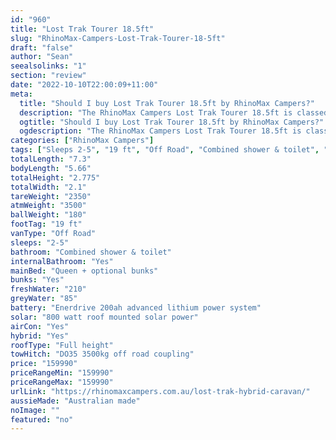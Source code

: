 ```yaml
---
id: "960"
title: "Lost Trak Tourer 18.5ft"
slug: "RhinoMax-Campers-Lost-Trak-Tourer-18-5ft"
draft: "false"
author: "Sean"
seealsolinks: "1"
section: "review"
date: "2022-10-10T22:00:09+11:00"
meta:
  title: "Should I buy Lost Trak Tourer 18.5ft by RhinoMax Campers?"
  description: "The RhinoMax Campers Lost Trak Tourer 18.5ft is classed as Off Road, and sleeps 2-5 people. It is Australian made and comes in at 19 ft. It generally has Combined shower & toilet."
  ogtitle: "Should I buy Lost Trak Tourer 18.5ft by RhinoMax Campers?"
  ogdescription: "The RhinoMax Campers Lost Trak Tourer 18.5ft is classed as Off Road, and sleeps 2-5 people. It is Australian made and comes in at 19 ft. It generally has Combined shower & toilet."
categories: ["RhinoMax Campers"]
tags: ["Sleeps 2-5", "19 ft", "Off Road", "Combined shower & toilet", "Full height", "Over 100k", "Australian made"]
totalLength: "7.3"
bodyLength: "5.66"
totalHeight: "2.775"
totalWidth: "2.1"
tareWeight: "2350"
atmWeight: "3500"
ballWeight: "180"
footTag: "19 ft"
vanType: "Off Road"
sleeps: "2-5"
bathroom: "Combined shower & toilet"
internalBathroom: "Yes"
mainBed: "Queen + optional bunks"
bunks: "Yes"
freshWater: "210"
greyWater: "85"
battery: "Enerdrive 200ah advanced lithium power system"
solar: "800 watt roof mounted solar power"
airCon: "Yes"
hybrid: "Yes"
roofType: "Full height"
towHitch: "DO35 3500kg off road coupling"
price: "159990"
priceRangeMin: "159990"
priceRangeMax: "159990"
urlLink: "https://rhinomaxcampers.com.au/lost-trak-hybrid-caravan/"
aussieMade: "Australian made"
noImage: ""
featured: "no"
---
```

